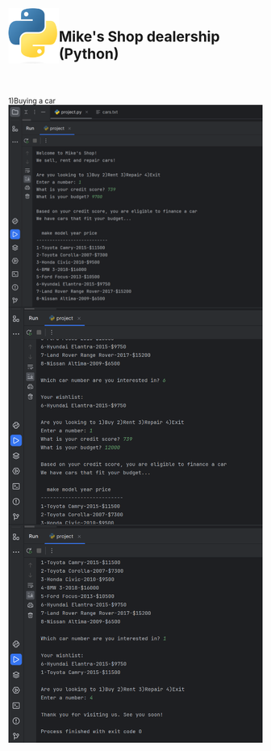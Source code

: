 <img align="left" alt="Python | logo" width="100px" src="https://github.com/Michael9905/Python-Car-Dealership/blob/main/Documentation/Python-logo.png?raw=true" />

<h1>Mike's Shop dealership (Python) </h1><br><br>

<p>1)Buying a car<br>
  <img align="left" alt="Python | logo" width="600px" src="https://github.com/Michael9905/Python-Car-Dealership/blob/main/Documentation/mike_shop.png?raw=true"/>
  <img align="left" alt="Python | logo" width="600px" src="https://github.com/Michael9905/Python-Car-Dealership/blob/main/Documentation/mike_shop2.png?raw=true"/>
  <img align="left" alt="Python | logo" width="600px" src="https://github.com/Michael9905/Python-Car-Dealership/blob/main/Documentation/mike_shop3.png?raw=true"/>


</p>
